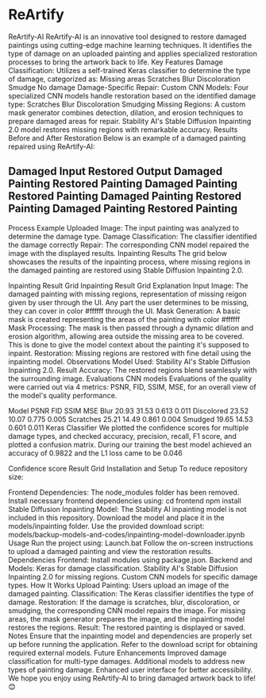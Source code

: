 # ReArtify
ReArtify-AI ReArtify-AI is an innovative tool designed to restore damaged paintings using cutting-edge machine learning techniques. It identifies the type of damage on an uploaded painting and applies specialized restoration processes to bring the artwork back to life.
Key Features
Damage Classification:
Utilizes a self-trained Keras classifier to determine the type of damage, categorized as:
Missing areas
Scratches
Blur
Discoloration
Smudge
No damage
Damage-Specific Repair:
Custom CNN Models: Four specialized CNN models handle restoration based on the identified damage type:
Scratches
Blur
Discoloration
Smudging
Missing Regions:
A custom mask generator combines detection, dilation, and erosion techniques to prepare damaged areas for repair.
Stability AI's Stable Diffusion Inpainting 2.0 model restores missing regions with remarkable accuracy.
Results
Before and After Restoration
Below is an example of a damaged painting repaired using ReArtify-AI:

Damaged Input	Restored Output
Damaged Painting	Restored Painting
Damaged Painting	Restored Painting
Damaged Painting	Restored Painting
Damaged Painting	Restored Painting
---
Process Example
Uploaded Image: The input painting was analyzed to determine the damage type.
Damage Classification: The classifier identified the damage correctly
Repair: The corresponding CNN model repaired the image with the displayed results.
Inpainting Results
The grid below showcases the results of the inpainting process, where missing regions in the damaged painting are restored using Stable Diffusion Inpainting 2.0.

Inpainting Result Grid Inpainting Result Grid
Explanation
Input Image: The damaged painting with missing regions, representation of missing reigon given by user through the UI. Any part the user determines to be missing, they can cover in color #ffffff through the UI.
Mask Generation: A basic mask is created representing the areas of the painting with color #ffffff
Mask Processing: The mask is then passed through a dynamic dilation and erosion algorithm, allowing area outside the missing area to be covered. This is done to give the model context about the painting it's supposed to inpaint.
Restoration: Missing regions are restored with fine detail using the inpainting model.
Observations
Model Used: Stability AI's Stable Diffusion Inpainting 2.0.
Result Accuracy: The restored regions blend seamlessly with the surrounding image.
Evaluations
CNN models
Evaluations of the quality were carried out via 4 metrics: PSNR, FID, SSIM, MSE, for an overall view of the model's quality performance.

Model	PSNR	FID	SSIM	MSE
Blur	20.93	31.53	0.613	0.011
Discolored	23.52	10.07	0.775	0.005
Scratches	25.21	14.49	0.861	0.004
Smudged	19.65	14.53	0.601	0.011
Keras Classifier
We plotted the confidence scores for multiple damage types, and checked accuracy, precision, recall, F1 score, and plotted a confusion matrix. During our training the best model achieved an accuracy of 0.9822 and the L1 loss came to be 0.046

Confidence score Result Grid
Installation and Setup
To reduce repository size:

Frontend Dependencies:
The node_modules folder has been removed.
Install necessary frontend dependencies using:
cd frontend
npm install
Stable Diffusion Inpainting Model:
The Stability AI inpainting model is not included in this repository.
Download the model and place it in the models/inpainting folder.
Use the provided download script:
models/backup-models-and-codes/inpainting-model-downloader.ipynb
Usage
Run the project using: Launch.bat
Follow the on-screen instructions to upload a damaged painting and view the restoration results.
Dependencies
Frontend: Install modules using package.json.
Backend and Models:
Keras for damage classification.
Stability AI's Stable Diffusion Inpainting 2.0 for missing regions.
Custom CNN models for specific damage types.
How It Works
Upload Painting: Users upload an image of the damaged painting.
Classification: The Keras classifier identifies the type of damage.
Restoration:
If the damage is scratches, blur, discoloration, or smudging, the corresponding CNN model repairs the image.
For missing areas, the mask generator prepares the image, and the inpainting model restores the regions.
Result: The restored painting is displayed or saved.
Notes
Ensure that the inpainting model and dependencies are properly set up before running the application.
Refer to the download script for obtaining required external models.
Future Enhancements
Improved damage classification for multi-type damages.
Additional models to address new types of painting damage.
Enhanced user interface for better accessibility.
We hope you enjoy using ReArtify-AI to bring damaged artwork back to life! 😊

